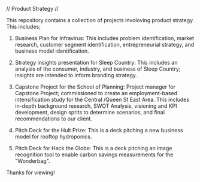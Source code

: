 // Product Strategy //

This repository contains a collection of projects involoving product strategy. This includes;

1. Business Plan for Infravirus: This includes problem identification, market research, 
customer segment identification, entrepreneurial strategy, and business model identification.

2. Strategy insights presentation for Sleep Country: This includes an analysis of the consumer, industry, 
and business of Sleep Country; insights are intended to inform branding strategy. 

3. Capstone Project for the School of Planning: Project manager for Capstone Project; commissioned to create an employment-based intensification study for the Central /Queen St East Area. This includes in-depth background research,
SWOT Analysis, visioning and KPI development, design sprits to determine scenarios, and final recommendations to our client. 

4. Pitch Deck for the Hult Prize: This is a deck pitching a new business model for rooftop hydroponics.

5. Pitch Deck for Hack the Globe: This is a deck pitching an image recognition tool to enable carbon savings measurements
for the "Wonderbag".

Thanks for viewing!
